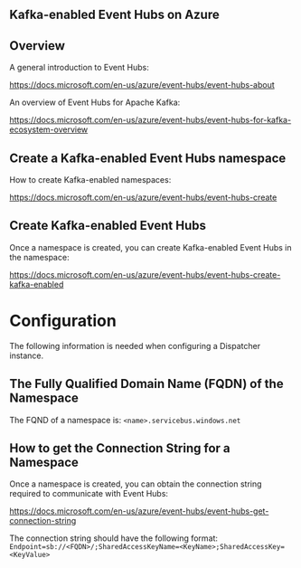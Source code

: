 Kafka-enabled Event Hubs on Azure
---

## Overview

A general introduction to Event Hubs:

https://docs.microsoft.com/en-us/azure/event-hubs/event-hubs-about

An overview of Event Hubs for Apache Kafka:

https://docs.microsoft.com/en-us/azure/event-hubs/event-hubs-for-kafka-ecosystem-overview

## Create a Kafka-enabled Event Hubs namespace
How to create Kafka-enabled namespaces:

https://docs.microsoft.com/en-us/azure/event-hubs/event-hubs-create

## Create Kafka-enabled Event Hubs
Once a namespace is created, you can create Kafka-enabled Event Hubs in the namespace:

https://docs.microsoft.com/en-us/azure/event-hubs/event-hubs-create-kafka-enabled

# Configuration 
The following information is needed when configuring a Dispatcher instance.

## The Fully Qualified Domain Name (FQDN) of the Namespace
The FQND of a namespace is: 
`<name>.servicebus.windows.net`

## How to get the Connection String for a Namespace
Once a namespace is created, you can obtain the connection string required to communicate with Event Hubs:

https://docs.microsoft.com/en-us/azure/event-hubs/event-hubs-get-connection-string

The connection string should have the following format:
  `Endpoint=sb://<FQDN>/;SharedAccessKeyName=<KeyName>;SharedAccessKey=<KeyValue>`
